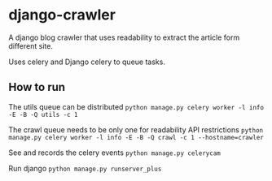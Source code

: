 django-crawler
==============

A django blog crawler that uses readability to extract the article form different site.

Uses celery and Django celery to queue tasks.

How to run
----------

The utils queue can be distributed
`python manage.py celery worker -l info -E -B -Q utils -c 1`

The crawl queue needs to be only one for readability API restrictions
`python manage.py celery worker -l info -E -B -Q crawl -c 1 --hostname=crawler`

See and records the celery events
`python manage.py celerycam`

Run django
`python manage.py runserver_plus`

